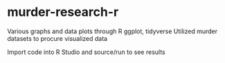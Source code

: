 # murder-research-r
Various graphs and data plots through R ggplot, tidyverse
Utilized murder datasets to procure visualized data


Import code into R Studio and source/run to see results

